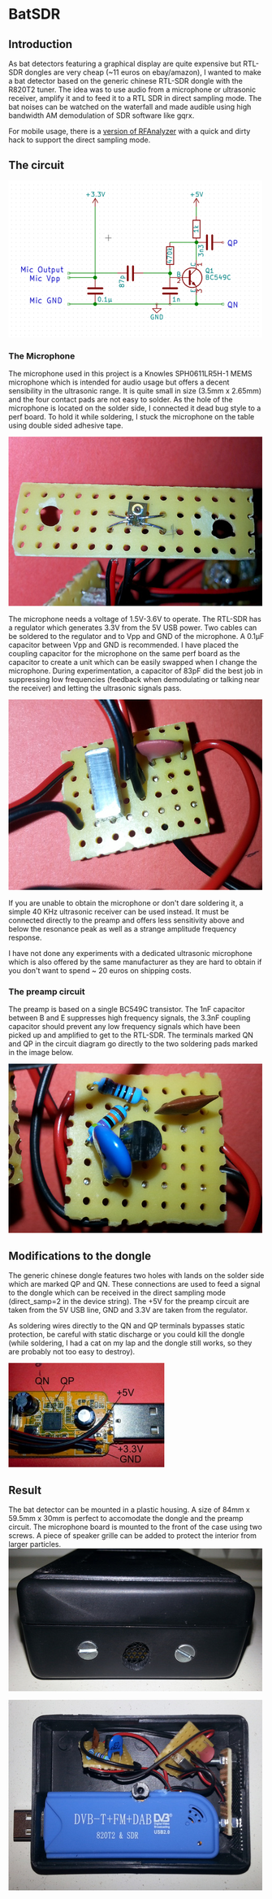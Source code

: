 # BatSDR
## Introduction
As bat detectors featuring a graphical display are quite expensive but RTL-SDR dongles are very cheap (~11 euros on ebay/amazon), I wanted to make a bat detector based on the generic chinese RTL-SDR dongle with the R820T2 tuner.
The idea was to use audio from a microphone or ultrasonic receiver, amplify it and to feed it to a RTL SDR in direct sampling mode. The bat noises can be watched on the waterfall and made audible using high bandwidth AM demodulation of SDR software like gqrx.

For mobile usage, there is a [version of RFAnalyzer](https://github.com/jbvoelker/RFAnalyzer) with a quick and dirty hack to support the direct sampling mode.

## The circuit
![circuit](https://github.com/jbvoelker/BatSDR/blob/master/images/circuit.png)

### The Microphone
The microphone used in this project is a Knowles SPH0611LR5H-1 MEMS microphone which is intended for audio usage but offers a decent sensibility in the ultrasonic range.
It is quite small in size (3.5mm x 2.65mm) and the four contact pads are not easy to solder. As the hole of the microphone is located on the solder side, I connected it dead bug style to a perf board. To hold it while soldering, I stuck the microphone on the table using double sided adhesive tape.

![microphone](https://github.com/jbvoelker/BatSDR/blob/master/images/microphone.jpg)

The microphone needs a voltage of 1.5V-3.6V to operate. The RTL-SDR has a regulator which generates 3.3V from the 5V USB power.
Two cables can be soldered to the regulator and to Vpp and GND of the microphone. A 0.1µF capacitor between Vpp and GND is recommended.
I have placed the coupling capacitor for the microphone on the same perf board as the capacitor to create a unit which can be easily swapped when I change the microphone. During experimentation, a capacitor of 83pF did the best job in suppressing low frequencies (feedback when demodulating or talking near the receiver) and letting the ultrasonic signals pass.

![microphone-power](https://github.com/jbvoelker/BatSDR/blob/master/images/mic-power.jpg)

If you are unable to obtain the microphone or don't dare soldering it, a simple 40 KHz ultrasonic receiver can be used instead. It must be connected directly to the preamp and offers less sensitivity above and below the resonance peak as well as a strange amplitude frequency response.

I have not done any experiments with a dedicated ultrasonic microphone which is also offered by the same manufacturer as they are hard to obtain if you don't want to spend ~ 20 euros on shipping costs.

### The preamp circuit
The preamp is based on a single BC549C transistor. The 1nF capacitor between B and E suppresses high frequency signals, the 3.3nF coupling capacitor should prevent any low frequency signals which have been picked up and amplified to get to the RTL-SDR. The terminals marked QN and QP in the circuit diagram go directly to the two soldering pads marked in the image below.

![preamp](https://github.com/jbvoelker/BatSDR/blob/master/images/preamp.jpg)

## Modifications to the dongle
The generic chinese dongle features two holes with lands on the solder side which are marked QP and QN. These connections are used to feed a signal to the dongle which can be received in the direct sampling mode (direct_samp=2 in the device string).
The +5V for the preamp circuit are taken from the 5V USB line, GND and 3.3V are taken from the regulator.

As soldering wires directly to the QN and QP terminals bypasses static protection, be careful with static discharge or you could kill the dongle (while soldering, I had a cat on my lap and the dongle still works, so they are probably not too easy to destroy).

![dongle](https://github.com/jbvoelker/BatSDR/blob/master/images/dongle.jpg)

## Result
The bat detector can be mounted in a plastic housing. A size of 84mm x 59.5mm x 30mm is perfect to accomodate the dongle and the preamp circuit.
The microphone board is mounted to the front of the case using two screws.
A piece of speaker grille can be added to protect the interior from larger particles.
![front](https://github.com/jbvoelker/BatSDR/blob/master/images/front.jpg)

![inside the housing](https://github.com/jbvoelker/BatSDR/blob/master/images/inside.jpg)

